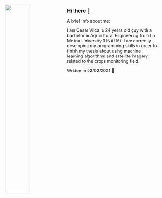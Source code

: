 [<img align="left" width="40%" src="https://miro.medium.com/max/1350/1*bOokbEeXpF1Z4gd_BpL93w.jpeg">](https://github.com/vilcagamarracf "Github Account") 

### Hi there 👋
A brief info about me:

I am Cesar Vilca, a 24 years old guy with a bachelor in Agricultural Engineering from La Molina University (UNALM). I am currently developing my programming skills in order to finish my thesis about using machine learning algorithms and satellite imagery, related to the crops monitoring field.

Written in 02/02/2021 🚀
